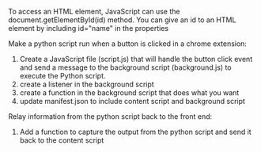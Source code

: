 To access an HTML element, JavaScript can use the document.getElementById(id) method.
You can give an id to an HTML element by including id="name" in the properties


Make a python script run when a button is clicked in a chrome extension:
1) Create a JavaScript file (script.js) that will handle the button click event and send a message to the background script (background.js) to execute the Python script.
2) create a listener in the background script
3) create a function in the background script that does what you want
2) update manifest.json to include content script and background script

Relay information from the python script back to the front end:
1) Add a function to capture the output from the python script and send it back to the content script
